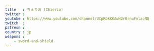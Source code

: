 ```yaml
---
title   : ちぇりお (Chierio)
twitter :
youtube : https://www.youtube.com/channel/UCpRDkKKAwH2r0rnuFnlaoNQ
twitch  :
patreon :
country : jp
weapons :
    - sword-and-shield
---
```

